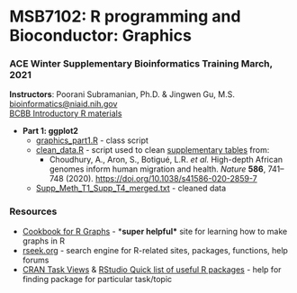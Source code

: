 # MSB7102: R programming and Bioconductor: Graphics

### ACE Winter Supplementary Bioinformatics Training March, 2021

**Instructors**: Poorani Subramanian, Ph.D. & Jingwen Gu, M.S.
bioinformatics@niaid.nih.gov  
[BCBB Introductory R materials](https://github.com/niaid/R_Intro)

- **Part 1: ggplot2**
  - [graphics_part1.R](graphics_part1.R) - class script
  - [clean_data.R](clean_data.R) - script used to clean [supplementary tables](https://static-content.springer.com/esm/art%3A10.1038%2Fs41586-020-2859-7/MediaObjects/41586_2020_2859_MOESM3_ESM.xlsx) from:
    - Choudhury, A., Aron, S., Botigué, L.R. *et al.* High-depth African genomes inform human migration and health. *Nature* **586**, 741–748 (2020). https://doi.org/10.1038/s41586-020-2859-7
  - [Supp_Meth_T1_Supp_T4_merged.txt](Supp_Meth_T1_Supp_T4_merged.txt) - cleaned data

### Resources

- [Cookbook for R Graphs](http://www.cookbook-r.com/Graphs/) - ***super helpful\*** site for learning how to make graphs in R
- [rseek.org](https://rseek.org/) - search engine for R-related sites, packages, functions, help forums
- [CRAN Task Views](https://cran.r-project.org/web/views/) & [RStudio Quick list of useful R packages](https://support.rstudio.com/hc/en-us/articles/201057987-Quick-list-of-useful-R-packages) - help for finding package for particular task/topic

